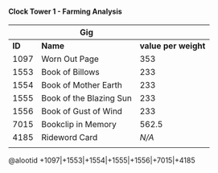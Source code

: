#### Clock Tower 1 - Farming Analysis

|         |       **Gig**         |                   |
| ------- | ----------------- | ----------------- |
| **ID**      | **Name**              | **value per weight**  |
| 1097	  | Worn Out Page     | 353               |
| 1553	  | Book of Billows     | 233                |
| 1554	  | Book of Mother Earth| 233               |
| 1555	  | Book of the Blazing Sun| 233                |
| 1556	  | Book of Gust of Wind| 233                |
| 7015	  | Bookclip in Memory| 562.5             |
| 4185	  | Rideword Card     | *N/A*             |
|         |                   |                   |

@alootid +1097|+1553|+1554|+1555|+1556|+7015|+4185
